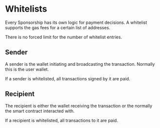 # Whitelists

Every Sponsorship has its own logic for payment decisions. A whitelist supports the gas fees for a certain list of addresses.

There is no forced limit for the number of whitelist entries.

## Sender

A sender is the wallet initiating and broadcasting the transaction. Normally this is the user wallet.

If a sender is whitelisted, all transactions signed by it are paid.

## Recipient

The recipient is either the wallet receiving the transaction or the normally the smart contract interacted with.

If a recipient is whitelisted, all transactions to it are paid.

